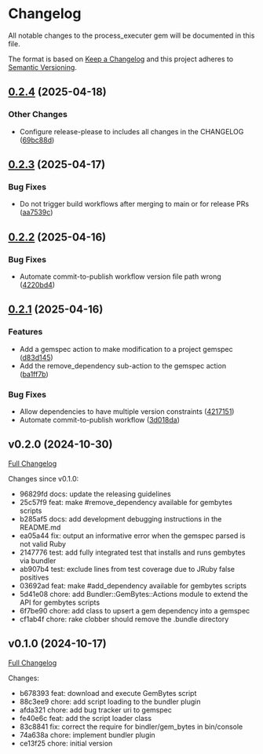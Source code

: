 # Changelog

All notable changes to the process_executer gem will be documented in this file.

The format is based on [Keep a Changelog](https://keepachangelog.com/en/1.0.0/)
and this project adheres to [Semantic Versioning](https://semver.org/spec/v2.0.0.html).

## [0.2.4](https://github.com/main-branch/bundler-gem_bytes/compare/v0.2.3...v0.2.4) (2025-04-18)


### Other Changes

* Configure release-please to includes all changes in the CHANGELOG ([69bc88d](https://github.com/main-branch/bundler-gem_bytes/commit/69bc88d882390bb702919c3f9dcb778afd2279ba))

## [0.2.3](https://github.com/main-branch/bundler-gem_bytes/compare/v0.2.2...v0.2.3) (2025-04-17)


### Bug Fixes

* Do not trigger build workflows after merging to main or for release PRs ([aa7539c](https://github.com/main-branch/bundler-gem_bytes/commit/aa7539c344a900375597a707d1be2256bb19775c))

## [0.2.2](https://github.com/main-branch/bundler-gem_bytes/compare/v0.2.1...v0.2.2) (2025-04-16)


### Bug Fixes

* Automate commit-to-publish workflow version file path wrong ([4220bd4](https://github.com/main-branch/bundler-gem_bytes/commit/4220bd4428cc4841d56c65fb86540d9237b0944b))

## [0.2.1](https://github.com/main-branch/bundler-gem_bytes/compare/v0.2.0...v0.2.1) (2025-04-16)


### Features

* Add a gemspec action to make modification to a project gemspec ([d83d145](https://github.com/main-branch/bundler-gem_bytes/commit/d83d14598922fe8b54de12b92232e8cae6e6e668))
* Add the remove_dependency sub-action to the gemspec action ([ba1ff7b](https://github.com/main-branch/bundler-gem_bytes/commit/ba1ff7b8401ff7dd29c37f457da14452ce55c8f2))


### Bug Fixes

* Allow dependencies to have multiple version constraints ([4217151](https://github.com/main-branch/bundler-gem_bytes/commit/421715118af964e5e53ae35cda445e5b2dfd4f48))
* Automate commit-to-publish workflow ([3d018da](https://github.com/main-branch/bundler-gem_bytes/commit/3d018da4b2ac3caceaa81dd12a0b7771fc03db18))

## v0.2.0 (2024-10-30)

[Full Changelog](https://github.com/main-branch/bundler-gem_bytes/compare/v0.1.0..v0.2.0)

Changes since v0.1.0:

* 96829fd docs: update the releasing guidelines
* 25c57f9 feat: make #remove_dependency available for gembytes scripts
* b285af5 docs: add development debugging instructions in the README.md
* ea05a44 fix: output an informative error when the gemspec parsed is not valid Ruby
* 2147776 test: add fully integrated test that installs and runs gembytes via bundler
* ab907b4 test: exclude lines from test coverage due to JRuby false positives
* 03692ad feat: make #add_dependency available for gembytes scripts
* 5d41e08 chore: add Bundler::GemBytes::Actions module to extend the API for gembytes scripts
* 6f7be90 chore: add class to upsert a gem dependency into a gemspec
* cf1ab4f chore: rake clobber should remove the .bundle directory

## v0.1.0 (2024-10-17)

[Full Changelog](https://github.com/main-branch/bundler-gem_bytes/compare/ce13f25..v0.1.0)

Changes:

* b678393 feat: download and execute GemBytes script
* 88c3ee9 chore: add script loading to the bundler plugin
* afda321 chore: add bug tracker uri to gemspec
* fe40e6c feat: add the script loader class
* 83c8841 fix: correct the require for bindler/gem_bytes in bin/console
* 74a638a chore: implement bundler plugin
* ce13f25 chore: initial version

